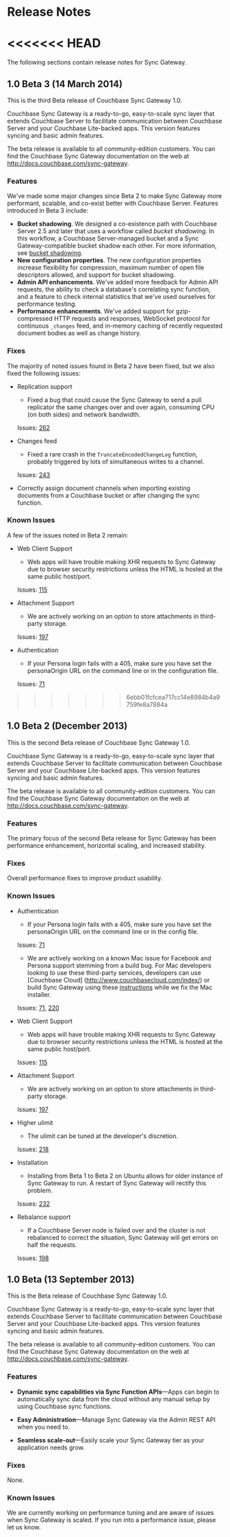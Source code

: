 # Release Notes

<<<<<<< HEAD
=======
The following sections contain release notes for Sync Gateway.
## 1.0 Beta 3 (14 March 2014)
This is the third Beta release of Couchbase Sync Gateway 1.0.

Couchbase Sync Gateway is a ready-to-go, easy-to-scale sync layer that extends Couchbase Server to facilitate communication between Couchbase Server and your Couchbase Lite-backed apps. This version features syncing and basic admin features. 

The beta release is available to all community-edition customers. You can find the Couchbase Sync Gateway documentation on the web at <http://docs.couchbase.com/sync-gateway>.

### Features

We've made some major changes since Beta 2 to make Sync Gateway more performant, scalable, and co-exist better with Couchbase Server. Features introduced in Beta 3 include:

* **Bucket shadowing**. We designed a co-existence path with Couchbase Server 2.5 and later that uses a workflow called *bucket shadowing*. In this workflow, a Couchbase Server-managed bucket and a Sync Gateway-compatible bucket shadow each other. For more information, see [bucket shadowing](https://github.com/couchbase/sync_gateway/wiki/Bucket-Shadowing).
* **New configuration properties**. The new configuration properties increase flexibility for compression, maximum number of open file descriptors allowed, and support for bucket shadowing.
* **Admin API enhancements**. We've added more feedback for Admin API requests, the ability to check a database's correlating sync function, and a feature to check internal statistics that we've used ourselves for performance testing.
* **Performance enhancements**. We've added support for gzip-compressed HTTP requests and responses, WebSocket protocol for continuous `_changes` feed, and in-memory caching of recently requested document bodies as well as change history.

### Fixes

The majority of noted issues found in Beta 2 have been fixed, but we also  fixed the following issues:

* Replication support
	* Fixed a bug that could cause the Sync Gateway to send a pull replicator the same changes over and over again, consuming CPU (on both sides) and network bandwidth. 

	Issues: [262](https://github.com/couchbase/sync_gateway/issues/262)

* Changes feed
	* Fixed a rare crash in the `TruncateEncodedChangeLog` function, probably triggered by lots of simultaneous writes to a channel. 

	Issues: [243](https://github.com/couchbase/sync_gateway/issues/243)
	
* Correctly assign document channels when importing existing documents from a Couchbase bucket or after changing the sync function.

### Known Issues

A few of the issues noted in Beta 2 remain:

* Web Client Support
	* Web apps will have trouble making XHR requests to Sync Gateway due to browser security restrictions unless the HTML is hosted at the same public host/port.
	
	Issues: [115](https://github.com/couchbase/sync_gateway/issues/115)
	
* Attachment Support
	* We are actively working on an option to store attachments in third-party storage.
	
	Issues: [197](https://github.com/couchbase/sync_gateway/issues/197)

* Authentication
	* If your Persona login fails with a 405, make sure you have set the personaOrigin URL on the command line or in the configuration file.
	
	Issues: [71](https://github.com/couchbase/sync_gateway/issues/71)


>>>>>>> 6ebb01fcfcea717cc14e8984b4a9759fe8a7884a
## 1.0 Beta 2 (December 2013)

This is the second Beta release of Couchbase Sync Gateway 1.0. 

Couchbase Sync Gateway is a ready-to-go, easy-to-scale sync layer that extends Couchbase Server to facilitate communication between Couchbase Server and your Couchbase Lite-backed apps. This version features syncing and basic admin features. 

The beta release is available to all community-edition customers. You can find the Couchbase Sync Gateway documentation on the web at <http://docs.couchbase.com/sync-gateway>.

### Features

The primary focus of the second Beta release for Sync Gateway has been performance enhancement, horizontal scaling, and increased stability.

### Fixes

Overall performance fixes to improve product usability.

### Known Issues
* Authentication
	* If your Persona login fails with a 405, make sure you have set the personaOrigin URL on the command line or in the config file.
	
	Issues: [71](https://github.com/couchbase/sync_gateway/issues/71)

	* We are actively working on a known Mac issue for Facebook and Persona support stemming from a build bug. For Mac developers looking to use these third-party services, developers can use [Couchbase Cloud] (http://www.couchbasecloud.com/index/) or build Sync Gateway using these [instructions](http://docs.couchbase.com/sync-gateway/#building-from-source) while we fix the Mac installer.
	
	Issues: [71](https://github.com/couchbase/sync_gateway/issues/71), [220](https://github.com/couchbase/sync_gateway/issues/220)

* Web Client Support
	* Web apps will have trouble making XHR requests to Sync Gateway due to browser security restrictions unless the HTML is hosted at the same public host/port.
	
	Issues: [115](https://github.com/couchbase/sync_gateway/issues/115)
	
* Attachment Support
	* We are actively working on an option to store attachments in third-party storage.
	
	Issues: [197](https://github.com/couchbase/sync_gateway/issues/197)
	
* Higher ulimit
	* The ulimit can be tuned at the developer's discretion.
	
	Issues: [218](https://github.com/couchbase/sync_gateway/issues/218)

* Installation
	* Installing from Beta 1 to Beta 2 on Ubuntu allows for older instance of Sync Gateway to run. A restart of Sync Gateway will rectify this problem.
	
	Issues: [232](https://github.com/couchbase/sync_gateway/issues/232)

* Rebalance support
	* If a Couchbase Server node is failed over and the cluster is not rebalanced to correct the situation, Sync Gateway will get errors on half the requests.
	
	Issues: [198](https://github.com/couchbase/sync_gateway/issues/198)

## 1.0 Beta (13 September 2013)

This is the Beta release of Couchbase Sync Gateway 1.0. 

Couchbase Sync Gateway is a ready-to-go, easy-to-scale sync layer that extends Couchbase Server to facilitate communication between Couchbase Server and your Couchbase Lite-backed apps. This version features syncing and basic admin features. 

The beta release is available to all community-edition customers. You can find the Couchbase Sync Gateway documentation on the web at <http://docs.couchbase.com/sync-gateway>.

### Features

* **Dynamic sync capabilities via Sync Function APIs**—Apps can begin to automatically sync data from the cloud without any manual setup by using Couchbase sync functions. 

* **Easy Administration**—Manage Sync Gateway via the Admin REST API when you need to.

* **Seamless scale-out**—Easily scale your Sync Gateway tier as your application needs grow.


### Fixes

None.

### Known Issues

We are currently working on performance tuning and are aware of issues when Sync Gateway is scaled. If you run into a performance issue, please let us know.